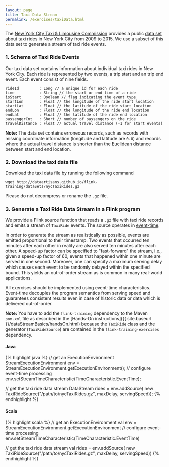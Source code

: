 ```yaml
---
layout: page
title: Taxi Data Stream
permalink: /exercises/taxiData.html
---
```


The [New York City Taxi & Limousine Commission](http://www.nyc.gov/html/tlc/html/home/home.shtml) provides a public [data set](https://uofi.app.box.com/NYCtaxidata) about taxi rides in New York City from 2009 to 2015. We use a subset of this data set to generate a stream of taxi ride events.

### 1. Schema of Taxi Ride Events

Our taxi data set contains information about individual taxi rides in New York City. 
Each ride is represented by two events, a trip start and an trip end event. 
Each event consist of nine fields.

~~~
rideId         : Long // a unique id for each ride
time           : String // the start or end time of a ride
isStart        : Boolean // flag indicating the event type
startLon       : Float // the longitude of the ride start location
startLat       : Float // the latitude of the ride start location
endLon         : Float // the longitude of the ride end location
endLat         : Float // the latitude of the ride end location
passengerCnt   : Short // number of passengers on the ride
travelDistance : Float // actual travel distance (-1 for start events)
~~~

**Note:** The data set contains erroneous records, such as records with missing coordinate information (longitude and latitude are `0.0`) and records where the actual travel distance is shorter than the Euclidean distance between start and end location.

### 2. Download the taxi data file

Download the taxi data file by running the following command

~~~~
wget http://dataartisans.github.io/flink-training/dataSets/nycTaxiRides.gz
~~~~

Please do not decompress or rename the `.gz` file.

### 3. Generate a Taxi Ride Data Stream in a Flink program

We provide a Flink source function that reads a `.gz` file with taxi ride records and emits a stream of `TaxiRide` events. The source operates in [event-time](https://ci.apache.org/projects/flink/flink-docs-release-0.10/apis/streaming_guide.html#working-with-time).

In order to generate the stream as realistically as possible, events are emitted proportional to their timestamp. Two events that occurred ten minutes after each other in reality are also served ten minutes after each other. A speed-up factor can be specified to "fast-forward" the stream, i.e., given a speed-up factor of 60, events that happened within one minute are served in one second. Moreover, one can specify a maximum serving delay which causes each event to be randomly delayed within the specified bound. This yields an out-of-order stream as is common in many real-world applications. 

All exercises should be implemented using event-time characteristics. Event-time decouples the program semantics from serving speed and guarantees consistent results even in case of historic data or data which is delivered out-of-order.

**Note:** You have to add the `flink-training` dependency to the Maven `pom.xml` file as described in the [Hands-On instructions]({{ site.baseurl }}/dataStreamBasics/handsOn.html) because the `TaxiRide` class and the generator (`TaxiRideSource`) are contained in the `flink-training-exercises` dependency.

#### Java

{% highlight java %}
// get an ExecutionEnvironment
StreamExecutionEnvironment env = 
  StreamExecutionEnvironment.getExecutionEnvironment();
// configure event-time processing
env.setStreamTimeCharacteristic(TimeCharacteristic.EventTime);

// get the taxi ride data stream
DataStream<TaxiRide> rides = env.addSource(
  new TaxiRideSource("/path/to/nycTaxiRides.gz", maxDelay, servingSpeed));
{% endhighlight %}

#### Scala

{% highlight scala %}
// get an ExecutionEnvironment
val env = StreamExecutionEnvironment.getExecutionEnvironment
// configure event-time processing
env.setStreamTimeCharacteristic(TimeCharacteristic.EventTime)

// get the taxi ride data stream
val rides = env.addSource(
  new TaxiRideSource("/path/to/nycTaxiRides.gz", maxDelay, servingSpeed))
{% endhighlight %}
